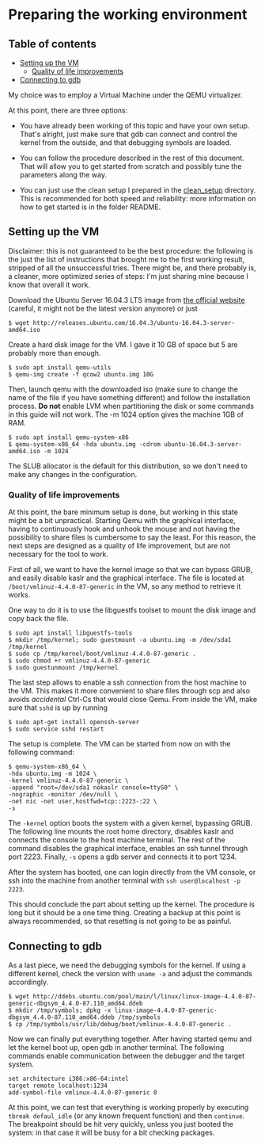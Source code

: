 # Preparing the working environment

## Table of contents
* [Setting up the VM](#setting-up-the-vm)
    * [Quality of life improvements](#quality-of-life-improvements)
* [Connecting to gdb](#connecting-to-gdb)

My choice was to employ a Virtual Machine under the QEMU virtualizer.

At this point, there are three options:
* You have already been working of this topic and have your own setup. That's alright, just make sure that gdb can connect and control the kernel from the outside, and that debugging symbols are loaded.

* You can follow the procedure described in the rest of this document. That will allow you to get started from scratch and possibly tune the parameters along the way.

* You can just use the clean setup I prepared in the [clean_setup](../clean_setup) directory. This is recommended for both speed and reliability: more information on how to get started is in the folder README.

## Setting up the VM

Disclaimer: this is not guaranteed to be the best procedure: the following is the just the list of instructions that brought me to the first working result, stripped of all the unsuccessful tries. There might be, and there probably is, a cleaner, more optimized series of steps: I'm just sharing mine because I know that overall it work.


Download the Ubuntu Server 16.04.3 LTS image from [the official website](https://www.ubuntu.com/download/server) (careful, it might not be the latest version anymore) or just
```
$ wget http://releases.ubuntu.com/16.04.3/ubuntu-16.04.3-server-amd64.iso
```

Create a hard disk image for the VM. I gave it 10 GB of space but 5 are probably more than enough.
```
$ sudo apt install qemu-utils
$ qemu-img create -f qcow2 ubuntu.img 10G
```

Then, launch qemu with the downloaded iso (make sure to change the name of the file if you have something different) and follow the installation process. **Do not** enable LVM when partitioning the disk or some commands in this guide will not work.
The -m 1024 option gives the machine 1GB of RAM.
```
$ sudo apt install qemu-system-x86
$ qemu-system-x86_64 -hda ubuntu.img -cdrom ubuntu-16.04.3-server-amd64.iso -m 1024
 ```

The SLUB allocator is the default for this distribution, so we don't need to make any changes in the configuration.


### Quality of life improvements

At this point, the bare minimum setup is done, but working in this state might be a bit unpractical. Starting Qemu with the graphical interface, having to continuously hook and unhook the mouse and not having the possibility to share files is cumbersome to say the least.
For this reason, the next steps are designed as a quality of life improvement, but are not necessary for the tool to work.

First of all, we want to have the kernel image so that we can bypass GRUB, and easily disable kaslr and the graphical interface.
The file is located at `/boot/vmlinuz-4.4.0-87-generic` in the VM, so any method to retrieve it works.

One way to do it is to use the libguestfs toolset to mount the disk image and copy back the file.
```
$ sudo apt install libguestfs-tools
$ mkdir /tmp/kernel; sudo guestmount -a ubuntu.img -m /dev/sda1 /tmp/kernel
$ sudo cp /tmp/kernel/boot/vmlinuz-4.4.0-87-generic .
$ sudo chmod +r vmlinuz-4.4.0-87-generic
$ sudo guestunmount /tmp/kernel
```

The last step allows to enable a ssh connection from the host machine to the VM. This makes it more convenient to share files through scp and also avoids *accidental* Ctrl-Cs that would close Qemu.
From inside the VM, make sure that `sshd` is up by running
```
$ sudo apt-get install openssh-server
$ sudo service sshd restart
```

The setup is complete. The VM can be started from now on with the following command:
```
$ qemu-system-x86_64 \
-hda ubuntu.img -m 1024 \
-kernel vmlinuz-4.4.0-87-generic \
-append "root=/dev/sda1 nokaslr console=ttyS0" \
-nographic -monitor /dev/null \
-net nic -net user,hostfwd=tcp::2223-:22 \
-s
```
The `-kernel` option boots the system with a given kernel, bypassing GRUB.
The following line mounts the root home directory, disables kaslr and connects the console to the host machine terminal.
The rest of the command disables the graphical interface, enables an ssh tunnel through port 2223. Finally, `-s` opens a gdb server and connects it to port 1234.

After the system has booted, one can login directly from the VM console, or ssh into the machine from another terminal with `ssh user@localhost -p 2223`.

This should conclude the part about setting up the kernel. The procedure is long but it should be a one time thing. Creating a backup at this point is always recommended, so that resetting is not going to be as painful.

## Connecting to gdb

As a last piece, we need the debugging symbols for the kernel. If using a different kernel, check the version with `uname -a` and adjust the commands accordingly.
```
$ wget http://ddebs.ubuntu.com/pool/main/l/linux/linux-image-4.4.0-87-generic-dbgsym_4.4.0-87.110_amd64.ddeb
$ mkdir /tmp/symbols; dpkg -x linux-image-4.4.0-87-generic-dbgsym_4.4.0-87.110_amd64.ddeb /tmp/symbols
$ cp /tmp/symbols/usr/lib/debug/boot/vmlinux-4.4.0-87-generic .
```

Now we can finally put everything together.
After having started qemu and let the kernel boot up, open gdb in another terminal.
The following commands enable communication between the debugger and the target system.
```
set architecture i386:x86-64:intel
target remote localhost:1234
add-symbol-file vmlinux-4.4.0-87-generic 0
```
At this point, we can test that everything is working properly by executing `tbreak defaul_idle` (or any known frequent function) and then `continue`. The breakpoint should be hit very quickly, unless you just booted the system: in that case it will be busy for a bit checking packages.
